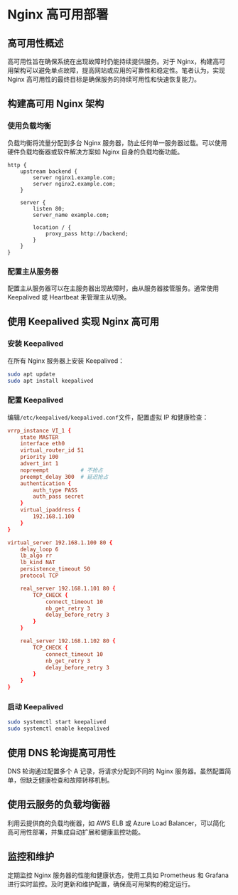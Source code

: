 # Nginx 高可用部署

## 高可用性概述

高可用性旨在确保系统在出现故障时仍能持续提供服务。对于 Nginx，构建高可用架构可以避免单点故障，提高网站或应用的可靠性和稳定性。笔者认为，实现 Nginx 高可用性的最终目标是确保服务的持续可用性和快速恢复能力。

## 构建高可用 Nginx 架构

### 使用负载均衡

负载均衡将流量分配到多台 Nginx 服务器，防止任何单一服务器过载。可以使用硬件负载均衡器或软件解决方案如 Nginx 自身的负载均衡功能。

```nginx
http {
    upstream backend {
        server nginx1.example.com;
        server nginx2.example.com;
    }

    server {
        listen 80;
        server_name example.com;

        location / {
            proxy_pass http://backend;
        }
    }
}
```

### 配置主从服务器

配置主从服务器可以在主服务器出现故障时，由从服务器接管服务。通常使用 Keepalived 或 Heartbeat 来管理主从切换。

## 使用 Keepalived 实现 Nginx 高可用

### 安装 Keepalived

在所有 Nginx 服务器上安装 Keepalived：

```bash
sudo apt update
sudo apt install keepalived
```

### 配置 Keepalived

编辑`/etc/keepalived/keepalived.conf`文件，配置虚拟 IP 和健康检查：

```conf
vrrp_instance VI_1 {
    state MASTER
    interface eth0
    virtual_router_id 51
    priority 100
    advert_int 1
    nopreempt          # 不抢占
    preempt_delay 300  # 延迟抢占
    authentication {
        auth_type PASS
        auth_pass secret
    }
    virtual_ipaddress {
        192.168.1.100
    }
}

virtual_server 192.168.1.100 80 {
    delay_loop 6
    lb_algo rr
    lb_kind NAT
    persistence_timeout 50
    protocol TCP

    real_server 192.168.1.101 80 {
        TCP_CHECK {
            connect_timeout 10
            nb_get_retry 3
            delay_before_retry 3
        }
    }

    real_server 192.168.1.102 80 {
        TCP_CHECK {
            connect_timeout 10
            nb_get_retry 3
            delay_before_retry 3
        }
    }
}
```

### 启动 Keepalived

```bash
sudo systemctl start keepalived
sudo systemctl enable keepalived
```

## 使用 DNS 轮询提高可用性

DNS 轮询通过配置多个 A 记录，将请求分配到不同的 Nginx 服务器。虽然配置简单，但缺乏健康检查和故障转移机制。

## 使用云服务的负载均衡器

利用云提供商的负载均衡器，如 AWS ELB 或 Azure Load Balancer，可以简化高可用性部署，并集成自动扩展和健康监控功能。

## 监控和维护

定期监控 Nginx 服务器的性能和健康状态，使用工具如 Prometheus 和 Grafana 进行实时监控。及时更新和维护配置，确保高可用架构的稳定运行。
